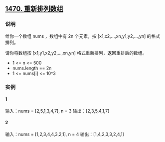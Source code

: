## [1470. 重新排列数组](https://leetcode-cn.com/problems/shuffle-the-array/)

### 说明
给你一个数组 nums ，数组中有 2n 个元素，按 [x1,x2,...,xn,y1,y2,...,yn] 的格式排列。

请你将数组按 [x1,y1,x2,y2,...,xn,yn] 格式重新排列，返回重排后的数组。

* 1 <= n <= 500
* nums.length == 2n
* 1 <= nums[i] <= 10^3

### 实例
#### 1
输入：nums = [2,5,1,3,4,7], n = 3
输出：[2,3,5,4,1,7]

#### 2
输入：nums = [1,2,3,4,4,3,2,1], n = 4
输出：[1,4,2,3,3,2,4,1]